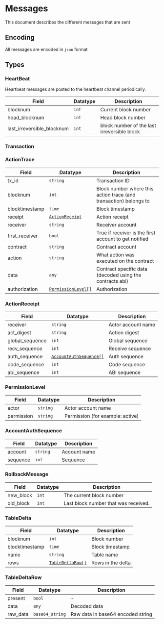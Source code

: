# Messages

This document describes the different messages that are sent

## Encoding

All messages are encoded in `json` format

## Types

### HeartBeat

Heartbeat messages are posted to the heartbeat channel periodically.

| Field                      | Datatype | Description                                 |
| -------------------------- | -------- | ------------------------------------------- |
| blocknum                   | `int`    | Current block number                        |
| head_blocknum              | `int`    | Head block number                           |
| last_irreversible_blocknum | `int`    | block number of the last irreversible block |

### Transaction


### ActionTrace

| Field          | Datatype                                | Description                                                       |
| -------------- | --------------------------------------- | ----------------------------------------------------------------- |
| tx_id          | `string`                                | Transaction ID                                                    |
| blocknum       | `int`                                   | Block number where this action trace (and transaction) belongs to |
| blocktimestamp | `time`                                  | Block timestamp                                                   |
| receipt        | [`ActionReceipt`](#actionreceipt)       | Action receipt                                                    |
| receiver       | `string`                                | Receiver account                                                  |
| first_receiver | `bool`                                  | True if receiver is the first account to get notified             |
| contract       | `string`                                | Contract account                                                  |
| action         | `string`                                | What action was executed on the contract                          |
| data           | `any`                                   | Contract specific data (decoded using the contracts abi)          |
| authorization  | [`PermissionLevel[]`](#permissionlevel) | Authorization                                                     |

### ActionReceipt

| Field           | Datatype                                        | Description        |
| --------------- | ----------------------------------------------- | ------------------ |
| receiver        | `string`                                        | Actor account name |
| act_digest      | `string`                                        | Action digest      |
| global_sequence | `int`                                           | Global sequence    |
| recv_sequence   | `int`                                           | Receive sequence   |
| auth_sequence   | [`AccountAuthSequence[]`](#accountauthsequence) | Auth sequence      |
| code_sequence   | `int`                                           | Code sequence      |
| abi_sequence    | `int`                                           | ABI sequence       |

### PermissionLevel

| Field      | Datatype | Description                      |
| ---------- | -------- | -------------------------------- |
| actor      | `string` | Actor account name               |
| permission | `string` | Permission (for example: active) |

### AccountAuthSequence

| Field    | Datatype | Description  |
| -------- | -------- | ------------ |
| account  | `string` | Account name |
| sequence | `int`    | Sequence     |

### RollbackMessage

| Field     | Datatype | Description                          |
| --------- | -------- | ------------------------------------ |
| new_block | `int`    | The current block number             |
| old_block | `int`    | Last block number that was received. |

### TableDelta

| Field          | Datatype                            | Description       |
| -------------- | ----------------------------------- | ----------------- |
| blocknum       | `int`                               | Block number      |
| blocktimestamp | `time`                              | Block timestamp   |
| name           | `string`                            | Table name        |
| rows           | [`TableDeltaRow[]`](#tabledeltarow) | Rows in the delta |


### TableDeltaRow

| Field    | Datatype        | Description                       |
| -------- | --------------- | --------------------------------- |
| present  | `bool`          | -                                 |
| data     | `any`           | Decoded data                      |
| raw_data | `base64_string` | Raw data in base64 encoded string |
